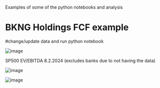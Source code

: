 Examples of some of the python notebooks and analysis

# BKNG Holdings FCF example

#change/update data and run python notebook

![image](https://github.com/jtb21091/stocks/assets/60986161/a5220352-ec38-4ade-8cbf-c0d671409ea2)

SP500 EV/EBITDA 8.2.2024 (excludes banks due to not having the data)

![image](https://github.com/user-attachments/assets/8d1b3d08-3a82-4828-8abd-107dad08ff54)

![image](https://github.com/user-attachments/assets/74fff68d-9a77-4405-a72a-2e018f58200e)
